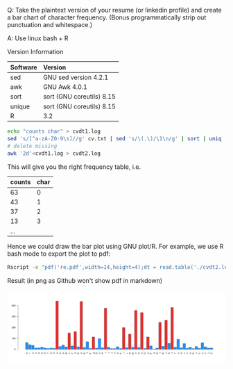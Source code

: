 Q: Take the plaintext version of your resume (or linkedin profile) and create a bar chart of character frequency. (Bonus programmatically strip out punctuation and whitespace.) 

A: Use linux bash + R

Version Information

| Software | Version|
|:---------|:-------|
| sed   | GNU sed version 4.2.1 |
| awk   | GNU Awk 4.0.1 |
| sort  | sort (GNU coreutils) 8.15 |
| unique | sort (GNU coreutils) 8.15 |
| R | 3.2 |


```bash
echo "counts char" > cvdt1.log
sed 's/[^a-zA-Z0-9\s]//g' cv.txt | sed 's/\(.\)/\1\n/g' | sort | uniq -c > cvdt1.log
# delete missing 
awk '2d'<cvdt1.log > cvdt2.log
```
 This will give you the right frequency table, i.e.

| counts  | char  |
|:--------|:------|
|      63 | 0     |
|      43 | 1     |
|      37 | 2     |
|      13 | 3     |
|...| |

Hence we could draw the bar plot using GNU plot/R. For example, we use R bash mode to export the plot to pdf:

```bash
Rscript -e "pdf('re.pdf',width=14,height=4);dt = read.table('./cvdt2.log',header=T);counts = dt[,1];names(counts) = dt[,2];col=c('dodgerblue','firebrick2');barplot(counts,names.arg=dt[,2],las=2,col=col[1+(dt[,1]>100)]);dev.off()"
```

Result (in png as Github won't show pdf in markdown)

![re](./re.png)
